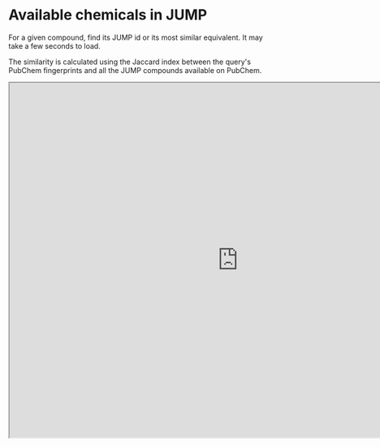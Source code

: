 # Available chemicals in JUMP
For a given compound, find its JUMP id or its most similar equivalent. It may take a few seconds to load.

The similarity is calculated using the Jaccard index between the query's PubChem fingerprints and all the JUMP compounds available on PubChem.

<iframe width="900" height="700" src="https://marimo.app/?slug=qpqzxd&mode=read&include-code=false&show-chrome=false&embed=true" title="PubChem to JUMP"></iframe>
